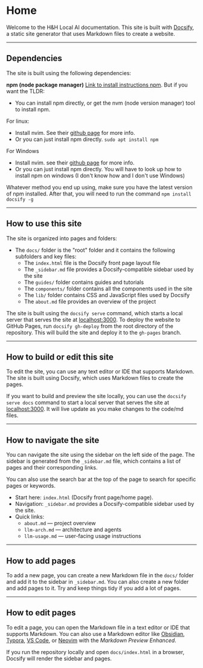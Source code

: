 # Home

Welcome to the H&H Local AI documentation. This site is built with [Docsify](https://docsify.js.org/#/), a static site generator that uses Markdown files to create a website.

---
## Dependencies
The site is built using the following dependencies:

**npm (node package manager)**
[Link to install instructions npm](https://docs.npmjs.com/downloading-and-installing-node-js-and-npm). But if you want the TLDR:

- You can install npm directly, or get the nvm (node version manager) tool to install npm.

For linux:
- Install nvim. See their [github page](https://github.com/nvm-sh/nvm) for more info.
- Or you can just install npm directly. `sudo apt install npm`

For Windows
- Install nvim. see their [github page](https://github.com/coreybutler/nvm-windows) for more info.
- Or you can just install npm directly. You will have to look up how to install npm on windows (I don't know how and I don't use Windows)

Whatever method you end up using, make sure you have the latest version of npm installed. After that, you will need to run the command `npm install docsify -g`

--- 

## How to use this site
The site is organized into pages and folders:

- The `docs/` folder is the "root" folder and it contains the following subfolders and key files:
  - The `index.html` file is the Docsify front page layout file
  - The `_sidebar.md` file provides a Docsify-compatible sidebar used by the site
  - The `guides/` folder contains guides and tutorials
  - The `components/` folder contains all the components used in the site
  - The `lib/` folder contains CSS and JavaScript files used by Docsify
  - The `about.md` file provides an overview of the project


The site is built using the `docsify serve` command, which starts a local server that serves the site at [localhost:3000](http://localhost:3000). To deploy the website
to GitHub Pages, run `docsify gh-deploy` from the root directory of the repository. This will build the site and deploy it to the `gh-pages` branch.

---

## How to build or edit this site
To edit the site, you can use any text editor or IDE that supports Markdown. The site is built using Docsify, which uses Markdown files to create the pages.

If you want to build and preview the site locally, you can use the `docsify serve docs` command to start a local server that serves the site at [localhost:3000](http://localhost:3000). It will live update as you make changes to the code/md files.

---

## How to navigate the site

You can navigate the site using the sidebar on the left side of the page. The sidebar is generated from the `_sidebar.md` file, which contains a list of pages and their corresponding links.

You can also use the search bar at the top of the page to search for specific pages or keywords.

- Start here: `index.html` (Docsify front page/home page). 
- Navigation: `_sidebar.md` provides a Docsify-compatible sidebar used by the site.
- Quick links:
  - `about.md` — project overview
  - `llm-arch.md` — architecture and agents
  - `llm-usage.md` — user-facing usage instructions

---

## How to add pages
To add a new page, you can create a new Markdown file in the `docs/` folder and add it to the sidebar in `_sidebar.md`. You can also create a new folder and add pages to it. Try and keep things tidy 
if you add a lot of pages.

---

## How to edit pages
To edit a page, you can open the Markdown file in a text editor or IDE that supports Markdown. You can also use a Markdown editor like [Obsidian](https://obsidian.md/), [Typora](https://typora.io/), [VS Code](https://code.visualstudio.com/), or [Neovim](https://github.com/neovim/neovim) with the *Markdown Preview Enhanced*.    


If you run the repository locally and open `docs/index.html` in a browser, Docsify will render the sidebar and pages.


